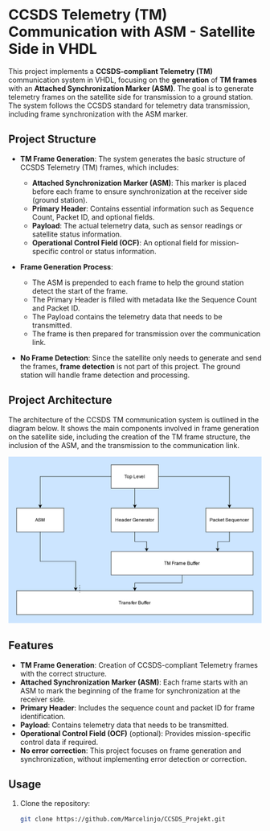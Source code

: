# CCSDS Telemetry (TM) Communication with ASM - Satellite Side in VHDL

This project implements a **CCSDS-compliant Telemetry (TM)** communication system in VHDL, focusing on the **generation** of **TM frames** with an **Attached Synchronization Marker (ASM)**. The goal is to generate telemetry frames on the satellite side for transmission to a ground station. The system follows the CCSDS standard for telemetry data transmission, including frame synchronization with the ASM marker.

## Project Structure

- **TM Frame Generation**: The system generates the basic structure of CCSDS Telemetry (TM) frames, which includes:
  - **Attached Synchronization Marker (ASM)**: This marker is placed before each frame to ensure synchronization at the receiver side (ground station).
  - **Primary Header**: Contains essential information such as Sequence Count, Packet ID, and optional fields.
  - **Payload**: The actual telemetry data, such as sensor readings or satellite status information.
  - **Operational Control Field (OCF)**: An optional field for mission-specific control or status information.

- **Frame Generation Process**: 
  - The ASM is prepended to each frame to help the ground station detect the start of the frame.
  - The Primary Header is filled with metadata like the Sequence Count and Packet ID.
  - The Payload contains the telemetry data that needs to be transmitted.
  - The frame is then prepared for transmission over the communication link.

- **No Frame Detection**: Since the satellite only needs to generate and send the frames, **frame detection** is not part of this project. The ground station will handle frame detection and processing.

## Project Architecture

The architecture of the CCSDS TM communication system is outlined in the diagram below. It shows the main components involved in frame generation on the satellite side, including the creation of the TM frame structure, the inclusion of the ASM, and the transmission to the communication link.

![Project Architecture](images/HighLevel.png)

## Features

- **TM Frame Generation**: Creation of CCSDS-compliant Telemetry frames with the correct structure.
- **Attached Synchronization Marker (ASM)**: Each frame starts with an ASM to mark the beginning of the frame for synchronization at the receiver side.
- **Primary Header**: Includes the sequence count and packet ID for frame identification.
- **Payload**: Contains telemetry data that needs to be transmitted.
- **Operational Control Field (OCF)** (optional): Provides mission-specific control data if required.
- **No error correction**: This project focuses on frame generation and synchronization, without implementing error detection or correction.

## Usage

1. Clone the repository:
   ```bash
   git clone https://github.com/Marcelinjo/CCSDS_Projekt.git
